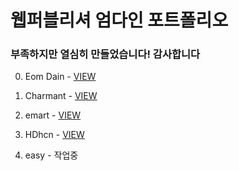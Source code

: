 # 웹퍼블리셔 엄다인 포트폴리오
### 부족하지만 열심히 만들었습니다! 감사합니다

00. Eom Dain - [VIEW](http://umda.dothome.co.kr/portfolio/00.Eomdain/html/main.html)

01. Charmant - [VIEW](http://umda.dothome.co.kr/portfolio/01.Charmant/html/index.html)

02. emart - [VIEW](http://umda.dothome.co.kr/portfolio/02.emart/html/index.html)

03. HDhcn - [VIEW](http://umda.dothome.co.kr/portfolio/03.HDhcn/html/index.html)

04. easy - 작업중
